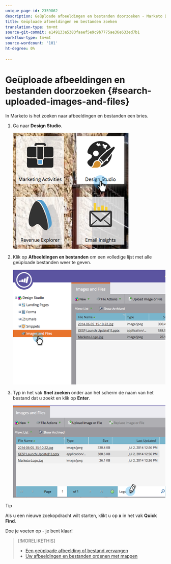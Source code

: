 ```yaml
---
unique-page-id: 2359862
description: Geüploade afbeeldingen en bestanden doorzoeken - Marketo Docs - Productdocumentatie
title: Geüploade afbeeldingen en bestanden zoeken
translation-type: tm+mt
source-git-commit: e149133a5383faaef5e9c9b7775ae36e633ed7b1
workflow-type: tm+mt
source-wordcount: '101'
ht-degree: 0%

---
```



# Geüploade afbeeldingen en bestanden doorzoeken {#search-uploaded-images-and-files}

In Marketo is het zoeken naar afbeeldingen en bestanden een bries.

1. Ga naar **Design Studio**.

   ![](assets/designstudio-1.png)

1. Klik op **Afbeeldingen en bestanden** om een volledige lijst met alle geüploade bestanden weer te geven.

   ![](assets/image2014-9-16-11-3a44-3a4.png)

1. Typ in het vak **Snel zoeken** onder aan het scherm de naam van het bestand dat u zoekt en klik op **Enter**.

   ![](assets/image2014-9-16-11-3a46-3a32.png)

>[!TIP]
>
>Als u een nieuwe zoekopdracht wilt starten, klikt u op **x** in het vak **Quick** **Find**.

Doe je voeten op - je bent klaar!

>[!MORELIKETHIS]
>
>* [Een geüploade afbeelding of bestand vervangen](replace-an-uploaded-image-or-file.md)
>* [Uw afbeeldingen en bestanden ordenen met mappen](organize-your-images-and-files-using-folders.md)

>



